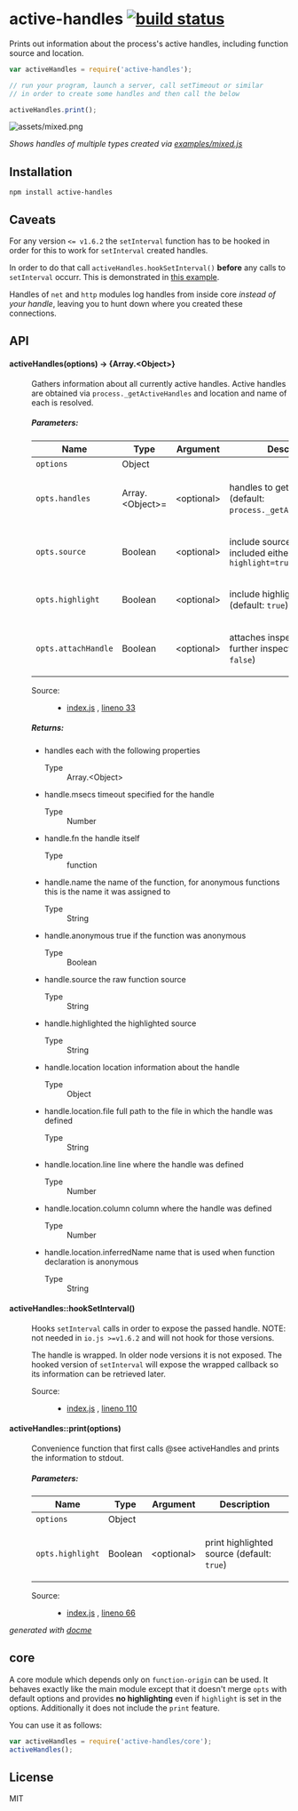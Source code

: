 # active-handles [![build status](https://secure.travis-ci.org/thlorenz/active-handles.png)](http://travis-ci.org/thlorenz/active-handles)

Prints out information about the process's active handles, including function source and location.

```js
var activeHandles = require('active-handles');

// run your program, launch a server, call setTimeout or similar
// in order to create some handles and then call the below

activeHandles.print();
```

![assets/mixed.png](assets/mixed.png)

*Shows handles of multiple types created via
[examples/mixed.js](https://github.com/thlorenz/active-handles/blob/master/examples/mixed.js)*

## Installation

    npm install active-handles

## Caveats

For any version `<= v1.6.2` the `setInterval` function has to be hooked in order for this to work for `setInterval`
created handles.

In order to do that call `activeHandles.hookSetInterval()` **before** any calls to `setInterval` occurr. This is
demonstrated in [this example](https://github.com/thlorenz/active-handles/blob/master/examples/setInterval.js#L5).

Handles of `net` and `http` modules log handles from inside core *instead of your handle*, leaving you to hunt down
where you created these connections.

## API

<!-- START docme generated API please keep comment here to allow auto update -->
<!-- DON'T EDIT THIS SECTION, INSTEAD RE-RUN docme TO UPDATE -->

<div>
<div class="jsdoc-githubify">
<section>
<article>
<div class="container-overview">
<dl class="details">
</dl>
</div>
<dl>
<dt>
<h4 class="name" id="activeHandles"><span class="type-signature"></span>activeHandles<span class="signature">(options)</span><span class="type-signature"> &rarr; {Array.&lt;Object>}</span></h4>
</dt>
<dd>
<div class="description">
<p>Gathers information about all currently active handles.
Active handles are obtained via <code>process._getActiveHandles</code>
and location and name of each is resolved.</p>
</div>
<h5>Parameters:</h5>
<table class="params">
<thead>
<tr>
<th>Name</th>
<th>Type</th>
<th>Argument</th>
<th class="last">Description</th>
</tr>
</thead>
<tbody>
<tr>
<td class="name"><code>options</code></td>
<td class="type">
<span class="param-type">Object</span>
</td>
<td class="attributes">
</td>
<td class="description last"></td>
</tr>
<tr>
<td class="name"><code>opts.handles</code></td>
<td class="type">
<span class="param-type">Array.&lt;Object>=</span>
</td>
<td class="attributes">
&lt;optional><br>
</td>
<td class="description last"><p>handles to get info for (default: <code>process._getActiveHandles()</code>)</p></td>
</tr>
<tr>
<td class="name"><code>opts.source</code></td>
<td class="type">
<span class="param-type">Boolean</span>
</td>
<td class="attributes">
&lt;optional><br>
</td>
<td class="description last"><p>include source (default: <code>true</code>), included either way if <code>highlight=true</code></p></td>
</tr>
<tr>
<td class="name"><code>opts.highlight</code></td>
<td class="type">
<span class="param-type">Boolean</span>
</td>
<td class="attributes">
&lt;optional><br>
</td>
<td class="description last"><p>include highlighted source (default: <code>true</code>)</p></td>
</tr>
<tr>
<td class="name"><code>opts.attachHandle</code></td>
<td class="type">
<span class="param-type">Boolean</span>
</td>
<td class="attributes">
&lt;optional><br>
</td>
<td class="description last"><p>attaches inspected handle for further inspection (default: <code>false</code>)</p></td>
</tr>
</tbody>
</table>
<dl class="details">
<dt class="tag-source">Source:</dt>
<dd class="tag-source"><ul class="dummy">
<li>
<a href="https://github.com/thlorenz/active-handles/blob/master/index.js">index.js</a>
<span>, </span>
<a href="https://github.com/thlorenz/active-handles/blob/master/index.js#L33">lineno 33</a>
</li>
</ul></dd>
</dl>
<h5>Returns:</h5>
<ul>
<li>
<div class="param-desc">
<p>handles each with the following properties</p>
</div>
<dl>
<dt>
Type
</dt>
<dd>
<span class="param-type">Array.&lt;Object></span>
</dd>
</dl>
</li>
<li>
<div class="param-desc">
<p>handle.msecs         timeout specified for the handle</p>
</div>
<dl>
<dt>
Type
</dt>
<dd>
<span class="param-type">Number</span>
</dd>
</dl>
</li>
<li>
<div class="param-desc">
<p>handle.fn            the handle itself</p>
</div>
<dl>
<dt>
Type
</dt>
<dd>
<span class="param-type">function</span>
</dd>
</dl>
</li>
<li>
<div class="param-desc">
<p>handle.name          the name of the function, for anonymous functions this is the name it was assigned to</p>
</div>
<dl>
<dt>
Type
</dt>
<dd>
<span class="param-type">String</span>
</dd>
</dl>
</li>
<li>
<div class="param-desc">
<p>handle.anonymous     true if the function was anonymous</p>
</div>
<dl>
<dt>
Type
</dt>
<dd>
<span class="param-type">Boolean</span>
</dd>
</dl>
</li>
<li>
<div class="param-desc">
<p>handle.source        the raw function source</p>
</div>
<dl>
<dt>
Type
</dt>
<dd>
<span class="param-type">String</span>
</dd>
</dl>
</li>
<li>
<div class="param-desc">
<p>handle.highlighted   the highlighted source</p>
</div>
<dl>
<dt>
Type
</dt>
<dd>
<span class="param-type">String</span>
</dd>
</dl>
</li>
<li>
<div class="param-desc">
<p>handle.location      location information about the handle</p>
</div>
<dl>
<dt>
Type
</dt>
<dd>
<span class="param-type">Object</span>
</dd>
</dl>
</li>
<li>
<div class="param-desc">
<p>handle.location.file          full path to the file in which the handle was defined</p>
</div>
<dl>
<dt>
Type
</dt>
<dd>
<span class="param-type">String</span>
</dd>
</dl>
</li>
<li>
<div class="param-desc">
<p>handle.location.line          line where the handle was defined</p>
</div>
<dl>
<dt>
Type
</dt>
<dd>
<span class="param-type">Number</span>
</dd>
</dl>
</li>
<li>
<div class="param-desc">
<p>handle.location.column        column where the handle was defined</p>
</div>
<dl>
<dt>
Type
</dt>
<dd>
<span class="param-type">Number</span>
</dd>
</dl>
</li>
<li>
<div class="param-desc">
<p>handle.location.inferredName  name that is used when function declaration is anonymous</p>
</div>
<dl>
<dt>
Type
</dt>
<dd>
<span class="param-type">String</span>
</dd>
</dl>
</li>
</ul>
</dd>
<dt>
<h4 class="name" id="activeHandles::hookSetInterval"><span class="type-signature"></span>activeHandles::hookSetInterval<span class="signature">()</span><span class="type-signature"></span></h4>
</dt>
<dd>
<div class="description">
<p>Hooks <code>setInterval</code> calls in order to expose the passed handle.
NOTE: not needed in <code>io.js &gt;=v1.6.2</code> and will not hook for those versions.</p>
<p>The handle is wrapped. In older node versions it is not exposed.
The hooked version of <code>setInterval</code> will expose the wrapped callback
so its information can be retrieved later.</p>
</div>
<dl class="details">
<dt class="tag-source">Source:</dt>
<dd class="tag-source"><ul class="dummy">
<li>
<a href="https://github.com/thlorenz/active-handles/blob/master/index.js">index.js</a>
<span>, </span>
<a href="https://github.com/thlorenz/active-handles/blob/master/index.js#L110">lineno 110</a>
</li>
</ul></dd>
</dl>
</dd>
<dt>
<h4 class="name" id="activeHandles::print"><span class="type-signature"></span>activeHandles::print<span class="signature">(options)</span><span class="type-signature"></span></h4>
</dt>
<dd>
<div class="description">
<p>Convenience function that first calls @see activeHandles and
prints the information to stdout.</p>
</div>
<h5>Parameters:</h5>
<table class="params">
<thead>
<tr>
<th>Name</th>
<th>Type</th>
<th>Argument</th>
<th class="last">Description</th>
</tr>
</thead>
<tbody>
<tr>
<td class="name"><code>options</code></td>
<td class="type">
<span class="param-type">Object</span>
</td>
<td class="attributes">
</td>
<td class="description last"></td>
</tr>
<tr>
<td class="name"><code>opts.highlight</code></td>
<td class="type">
<span class="param-type">Boolean</span>
</td>
<td class="attributes">
&lt;optional><br>
</td>
<td class="description last"><p>print highlighted source (default: <code>true</code>)</p></td>
</tr>
</tbody>
</table>
<dl class="details">
<dt class="tag-source">Source:</dt>
<dd class="tag-source"><ul class="dummy">
<li>
<a href="https://github.com/thlorenz/active-handles/blob/master/index.js">index.js</a>
<span>, </span>
<a href="https://github.com/thlorenz/active-handles/blob/master/index.js#L66">lineno 66</a>
</li>
</ul></dd>
</dl>
</dd>
</dl>
</article>
</section>
</div>

*generated with [docme](https://github.com/thlorenz/docme)*
</div>
<!-- END docme generated API please keep comment here to allow auto update -->

## core

A core module which depends only on `function-origin` can be used. It behaves exactly like the main module except
that it doesn't merge `opts` with default options and provides **no highlighting** even if `highlight` is set in the options.
Additionally it does not include the `print` feature.

You can use it as follows:

```js
var activeHandles = require('active-handles/core');
activeHandles();
```

## License

MIT
